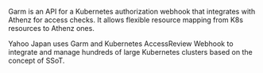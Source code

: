 Garm is an API for a Kubernetes authorization webhook that integrates with Athenz for access checks. It allows flexible resource mapping from K8s resources to Athenz ones.  

Yahoo Japan uses Garm and Kubernetes AccessReview Webhook to integrate and manage hundreds of large Kubernetes clusters based on the concept of SSoT.
